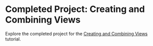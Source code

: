 # Completed Project: Creating and Combining Views

Explore the completed project for the [Creating and Combining Views](https://developer.apple.com/tutorials/swiftui/creating-and-combining-views) tutorial.

